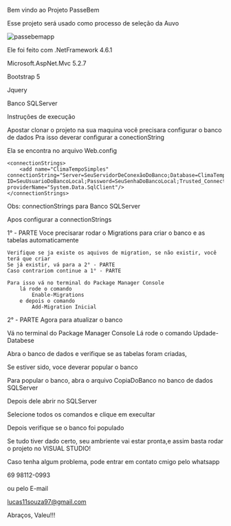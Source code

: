 ﻿Bem vindo ao Projeto PasseBem
 
Esse projeto será usado como processo de seleção da Auvo


![passebemapp](https://user-images.githubusercontent.com/53240060/197418317-eddfb802-9f10-4be0-a344-15b1ef0993b7.jpeg)


Ele foi feito com .NetFramework 4.6.1

Microsoft.AspNet.Mvc 5.2.7

Bootstrap 5

Jquery

Banco SQLServer


Instruções de execução 

Apostar clonar o projeto na sua maquina você precisara configurar o banco de dados
Pra isso deverar configurar a conectionString

Ela se encontra no arquivo Web.config

	<connectionStrings>
		<add name="ClimaTempoSimples" connectionString="Server=SeuServidorDeConexãoDoBanco;Database=ClimaTempoSimples;User ID=SeuUsuarioDoBancoLocal;Password=SeuSenhaDoBancoLocal;Trusted_Connection=False;" providerName="System.Data.SqlClient"/>
	</connectionStrings>

Obs: connectionStrings para Banco SQLServer

Apos configurar a connectionStrings

1° - PARTE 
Voce precisarar rodar o Migrations para criar o banco e as tabelas automaticamente

    Verifique se ja existe os aquivos de migration, se não existir, você terá que criar 
	Se já existir, vá para a 2° - PARTE
	Caso contrariom continue a 1° - PARTE 

	Para isso vá no terminal do Package Manager Console
		lá rode o comando
			Enable-Migrations 
		e depois o comando 
			Add-Migration Inicial
		

2° - PARTE
Agora para atualizar o banco

Vá no terminal do Package Manager Console
    Lá rode o comando
	Updade-Databese

Abra o banco de dados e verifique se as tabelas foram criadas,

Se estiver sido, voce deverar popular o banco

Para popular o banco, abra o arquivo CopiaDoBanco no banco de dados SQLServer

Depois dele abrir no SQLServer

Selecione todos os comandos e clique em execultar

Depois verifique se o banco foi populado

Se tudo tiver dado certo, seu ambriente vai estar pronta,e assim basta rodar o projeto no VISUAL STUDIO!

Caso tenha algum problema, pode entrar em contato cmigo pelo whatsapp

69 98112-0993

ou pelo E-mail

lucas11souza97@gmail.com

Abraços, Valeu!!!
